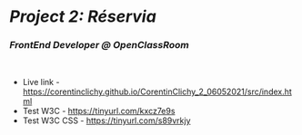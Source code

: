# ***Project 2: Réservia*** <br> 
### *FrontEnd Developer @ OpenClassRoom*
<br> 

* Live link - https://corentinclichy.github.io/CorentinClichy_2_06052021/src/index.html
* Test W3C - https://tinyurl.com/kxcz7e9s
* Test W3C CSS - https://tinyurl.com/s89vrkjy


